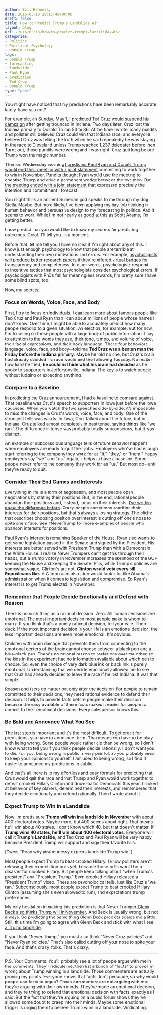 ```yaml
---
author: Bill Hennessy
date: 2016-05-13 20:15:49+00:00
draft: false
title: How to Predict Trump's Landslide Win
layout: blog
url: /2016/05/13/how-to-predict-trumps-landslide-win/
categories:
- Politics
- Political Psychology
- Donald Trump
tags:
- Donald Trump
- forecasting
- landslide
- Paul Ryan
- prediction
- Ted Cruz
- Donald Trump
type: "post"
---
```


You might have noticed that my predictions have been remarkably accurate lately, have you not?

For example, on Sunday, May 1, I predicted [Ted Cruz would suspend his campaign](https://hennessysview.com/2016/05/01/the-psychology-of-the-inevitable/) after getting trounced in Indiana. Two days later, Cruz lost the Indiana primary to Donald Trump 53 to 36. At the time I wrote, many pundits and pollster still believed Cruz could win that Indiana race, and everyone believed Cruz was telling the truth when he said repeatedly he was staying in the race to Cleveland unless Trump reached 1,237 delegates before then. Turns out, those pundits were wrong and I was right. Cruz quit long before Trump won the magic number.

Then on Wednesday morning [I predicted Paul Ryan and Donald Trump would end their meeting with a joint statement](https://hennessysview.com/2016/05/11/heres-how-the-ryan-trump-meeting-ends/) committing to work together to win in November. Pundits thought Ryan would use the meeting to chastise Trump and drive a permanent wedge between the two men. But [the meeting ended with a joint statement](https://www.thegatewaypundit.com/2016/05/trump-ryan-release-joint-statement-critical-republicans-unite-around-shared-principles/) that expressed precisely the intention and commitment I forecast.

You might think an ancient Sumerian god speaks to me through my dog Stella. Maybe. But more likely, I've been applying my day-job thinking in human behavior and persuasive design to my forecasting in politics. And it seems to work. While [I'm not nearly as good at this as Scott Adams](https://blog.dilbert.com/post/131749156346/the-case-for-a-trump-landslide-part-1), I'm getting better.

I now predict that you would like to know my secrets for predicting outcomes. Great. I'll tell you. In a moment.

Before that, let me tell you I have no idea if I'm right about any of this. I know just enough psychology to know that people are terrible at understanding their own motivations and errors. For example, [psychologists will produce better research papers if they're offered virtual badges](https://fivethirtyeight.com/features/even-psychologists-respond-to-meaningless-rewards/) for transparency and completeness. In other words, psychologists respond to incentive tactics that most psychologists consider psychological errors. If psychologists with PhDs fall for meaningless rewards, I'm pretty sure I have some blind spots, too.

Now, my secrets.



### **Focus on Words, Voice, Face, and Body**



First, I try to focus on individuals. I can learn more about famous people like Ted Cruz and Paul Ryan than I can about millions of people whose names I don't know. Over time, I might be able to accurately predict how many people respond to a given situation. An election, for example. But for now, I'm focusing on these people with a large body of public information. I pay to attention to the words they use, their tone, tempo, and volume of voice, their facial expressions, and their body language. These four behaviors--language, voice, face, and body--told me **Ted Cruz was a beaten man the Friday before the Indiana primary**. Maybe he told no one, but Cruz's brain had already decided his race would end the following Tuesday. No matter how hard he tried, **he could not hide what his brain had decided** as he spoke to supporters in Jeffersonville, Indiana. The key is to watch people without judging or expecting anything.



### **Compare to a Baseline**



In predicting the Cruz announcement, I had a baseline to compare against. That baseline was Cruz's speech to supporters in Iowa just before the Iowa caucuses. When you watch the two speeches side-by-side, it's impossible to miss the changes in Cruz's words, voice, face, and body. One of the strongest tells was words. In Iowa, Cruz talked about the future, but in Indiana, Cruz talked almost completely in past tense, saying things like "we ran." The difference in tense was probably totally subconscious, but it was distinct.

An example of subconscious language tells of future behavior happens when employees are ready to quit their jobs. Employees who've had enough start referring to the company they work for as "it," "they," or "them." Happy employees say "we" and "us." Again, it helps to have a baseline. Some people never refer to the company they work for as "us." But most do--until they're ready to quit.



### Consider Their End Games and Interests



Everything in life is a form of negotiation, and most people open negotiations by stating their positions. But, in the end, rational people abandon their positions and, instead, focus on their interests. [I've written about the difference before](https://hennessysview.com/2014/03/15/talk-politician/). Crazy people sometimes sacrifice their interests for their positions, but that's always a losing strategy. The cliché that describes choosing position over interest is cutting off one's nose to spite one's face. See #NeverTrump for more examples of people who abandon interests for positions.

Paul Ryan's interest is remaining Speaker of the House. Ryan also wants to get some legislation passed in the Senate and signed by the President. His interests are better served with President Trump than with a Democrat in the White House. I realize Never Trumpers can't get this through their heads, but a Trump victory in November increases the likelihood of the GOP keeping the House and keeping the Senate. Plus, while Trump's policies are somewhat vague, Clinton's are not. **Clinton would veto every bill Republicans like.** A Clinton administration would look a lot like Obama's administration when it comes to legislation and compromise. So Ryan's interest is to get Trump elected in November.



### Remember that People Decide Emotionally and Defend with Reason



There is no such thing as a rational decision. Zero. All human decisions are emotional. The most important decision most people make is whom to marry. If you think that's a purely rational decision, tell your wife. Then duck. If the most important decision in your life is an emotional decision, the less important decisions are even more emotional. It's obvious.

Children with brain damage that prevents them from connecting to the emotional centers of the brain cannot choose between a black pen and a blue-black pen. There's no rational reason to prefer one over the other, so the kids in the experiment had no information available about which pen to choose. So, even the choice of very dark blue ink or black ink is purely emotional. Understanding that we decide emotionally allowed me to see that Cruz had already decided to leave the race if he lost Indiana. It was that simple.

Reason and facts do matter but only after the decision. For people to remain committed to their decisions, they need rational evidence to defend their decision. It helps to provide facts before people make their decision because the easy available of these facts makes it easier for people to commit to their emotional decisions. Every salesperson knows this.



### Be Bold and Announce What You See



The last step is important and it's the most difficult. To get credit for predictions, you have to announce them. That means you have to be okay with being wrong. Some people would rather die than be wrong, so I don't know what to tell you if you think people decide rationally. I don't want you to die. For you, being wrong in public is very painful, so you probably need to keep your opinions to yourself. I am used to being wrong, so I find it easier to announce my predictions in public.

And that's all there is to my effortless and easy formula for predicting that Cruz would quit the race and that Trump and Ryan would work together to defeat crooked Hillary Clinton and down-ballot Democrats this year. I looked at behavior of key players, determined their interests, and remembered that they decide emotionally and defend rationally. Then I wrote about it.



### Expect Trump to Win in a Landslide



Now I'm pretty sure **Trump will win in a landslide in November** with about 400 electoral votes. Maybe more, but 400 seems about right. That means he'll win about 40 states. I don't know which 40, but that doesn't matter. If **Trump wins 40 states, he'll win about 400 electoral votes**. Everyone will call it **Trump's Landslide**, and Ted Cruz and Paul Ryan will be very happy because President Trump will support and sign their favorite bills.

[Tweet "Read why @whennessy expects landslide Trump win."]

Most people expect Trump to beat crooked Hillary. I know pollsters aren't releasing their expectation polls yet, because those polls would be a disaster for crooked Hillary. But people keep talking about "when Trump's president" and "President Trump." Even crooked Hillary released a "President Trump" video. These are psychological tells, just like Cruz's "we ran." Subconsciously, most people expect Trump to beat crooked Hillary Clinton (assuming she's even allowed to run), and expectations trump preferences.

My only hesitation in making this prediction is that Never Trumper[ Glenn Beck also thinks Trump will in November](https://www.thegatewaypundit.com/2016/05/wow-glenn-beck-donald-trump-will-next-president-video/). And Beck is usually wrong, but not always. So predicting the same thing Glenn Beck predicts scares me a little. Still, this time I'm going to agree with Glenn Beck and stick with what I see:[ a Trump landslide](https://blog.dilbert.com/post/143006237056/the-trump-chess-board).

If you think "Never Trump," you must also think "Never Cruz policies" and "Never Ryan policies." That's also called cutting off your nose to spite your face. And that's crazy, folks. That's crazy.



* * *



P.S. Your Comments: You'll probably see a lot of people argue with me in the comments. They'll ridicule me, then list a bunch of "facts" to prove I'm wrong about Trump winning in a landslide. Those commenters are actually proving my points. Everyone knows that facts don't persuade, so why would people use facts to argue? Those commenters are not arguing with me; they're arguing with their own minds. They've made an emotional decision, and they're trying to defend that emotional decision with facts, exactly as I said. But the fact that they're arguing on a public forum shows they've allowed some doubt to creep into their minds. Maybe some emotional trigger is urging them to believe Trump wins in a landslide. Vindicating.
